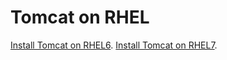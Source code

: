 # Tomcat on RHEL

[Install Tomcat on RHEL6](tomcat.install.el6.sh).
[Install Tomcat on RHEL7](tomcat.install.el7.sh).
